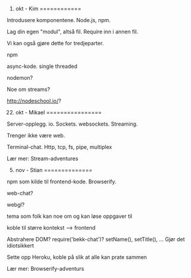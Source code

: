 1. okt - Kim
============

Introdusere komponentene. Node.js, npm.

Lag din egen "modul", altså fil. Require inn i annen fil.

Vi kan også gjøre dette for tredjeparter.

npm

async-kode. single threaded

nodemon?

Noe om streams?

http://nodeschool.io/?


22. okt - Mikael
================

Server-opplegg. io. Sockets. websockets. Streaming.

Trenger ikke være web.

Terminal-chat. Http, tcp, fs, pipe, multiplex

Lær mer: Stream-adventures

5. nov - Stian
==============

npm som kilde til frontend-kode. Browserify.

web-chat?

webgl?

tema som folk kan noe om og kan løse oppgaver til

koble til større kontekst --> frontend

Abstrahere DOM? require('bekk-chat')? setName(), setTitle(), ... Gjør det idiotsikkert

Sette opp Heroku, koble på slik at alle kan prate sammen

Lær mer: Browserify-adventurs
